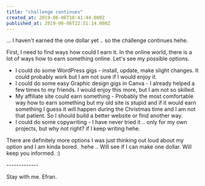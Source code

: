 ```yaml
---
title: "challenge continues"
created_at: 2019-06-06T18:41:44.000Z
published_at: 2019-06-06T22:51:14.000Z
---
```

... I haven't earned the one dollar yet .. so the challenge continues hehe. 

First, I need to find ways how could I earn it. In the online world, there is a lot of ways how to earn something online. Let's see my possible options.

*   I could do some WordPress gigs - install, update, make slight changes. It could probably work but I am not sure if I would enjoy it.
*   I could do some easy Graphic design gigs in Canva - I already helped a few times to my friends. I would enjoy this more, but I am not so skilled. 
*   My affiliate site could earn something - Probably the most comfortable way how to earn something but my old site is stupid and if it would earn something I guess it will happen during the Christmas time and I am not that patient. So I should build a better website or find another way.
*   I could do some copywriting - I have never tried it .. only for my own projects, but why not right? if I keep writing hehe. 

  

There are definitely more options I was just thinking out loud about my option and I am kinda bored.  hehe .. Will see if I can make one dollar. Will keep you informed. :)

\-------------

Stay with me. Efran.
